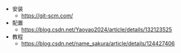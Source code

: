 - 安装
	- https://git-scm.com/
- 配置
	- https://blog.csdn.net/Yaoyao2024/article/details/132123525
- 教程
	- https://blog.csdn.net/name_sakura/article/details/124427406